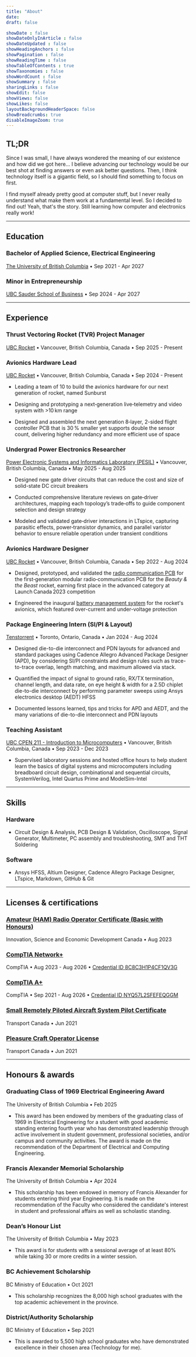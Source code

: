 ```yaml
---
title: "About"
date: 
draft: false

showDate : false
showDateOnlyInArticle : false
showDateUpdated : false
showHeadingAnchors : false
showPagination : false
showReadingTime : false
showTableOfContents : true
showTaxonomies : false 
showWordCount : false
showSummary : false
sharingLinks : false
showEdit: false
showViews: false
showLikes: false
layoutBackgroundHeaderSpace: false
showBreadcrumbs: true
disableImageZoom: true
---
```


## TL;DR
Since I was small, I have always wondered the meaning of our existence and how did we got here… I believe advancing our technology would be our best shot at finding answers or even ask better questions. Then, I think technology itself is a gigantic field, so I should find something to focus on first. 

I find myself already pretty good at computer stuff, but I never really understand what make them work at a fundamental level. So I decided to find out! Yeah, that's the story. Still learning how computer and electronics really work!

***

## Education
### Bachelor of Applied Science, Electrical Engineering 
[The University of British Columbia](https://www.ubc.ca/)  • Sep 2021 - Apr 2027

### Minor in Entrepreneurship 
[UBC Sauder School of Business](https://www.sauder.ubc.ca/) • Sep 2024 - Apr 2027

***

## Experience

### Thrust Vectoring Rocket (TVR) Project Manager 
[UBC Rocket](https://www.ubcrocket.com/) • Vancouver, British Columbia, Canada • Sep 2025 - Present

### Avionics Hardware Lead
[UBC Rocket](https://www.ubcrocket.com/) • Vancouver, British Columbia, Canada • Sep 2024 - Present

- Leading a team of 10 to build the avionics hardware for our next generation of rocket, named Sunburst

- Designing and prototyping a next‑generation live‑telemetry and video system with >10 km range

- Designed and assembled the next generation 8‑layer, 2-sided flight controller PCB that is 30 % smaller yet supports double the sensor count, delivering higher redundancy and more efficient use of space

### Undergrad Power Electronics Researcher
[Power Electronic Systems and Informatics Laboratory (PESIL)](https://ece.ubc.ca/) • Vancouver, British Columbia, Canada • May 2025 - Aug 2025

- Designed new gate driver circuits that can reduce the cost and size of solid-state DC circuit breakers

- Conducted comprehensive literature reviews on gate‑driver architectures, mapping each topology’s trade‑offs to guide component selection and design strategy

- Modeled and validated gate‑driver interactions in LTspice, capturing parasitic effects, power‑transistor dynamics, and parallel varistor behavior to ensure reliable operation under transient conditions 

### Avionics Hardware Designer
[UBC Rocket](https://www.ubcrocket.com/) • Vancouver, British Columbia, Canada • Sep 2022 - Aug 2024

- Designed, prototyped, and validated the [radio communication PCB](/projects/Radio-PCB) for the first‑generation modular radio‑communication PCB for the *Beauty & the Beast* rocket, earning first place in the advanced category at Launch Canada 2023 competition

- Engineered the inaugural [battery management system](/projects/bhs) for the rocket's avionics, which featured over-current and under-voltage protection

### Package Engineering Intern (SI/PI & Layout)
[Tenstorrent](https://tenstorrent.com/) • Toronto, Ontario, Canada • Jan 2024 - Aug 2024

- Designed die-to-die interconnect and PDN layouts for advanced and standard packages using Cadence Allegro Advanced Package Designer (APD), by considering SI/PI constraints and design rules such as trace-to-trace overlap, length matching, and maximum allowed via stack.

- Quantified the impact of signal to ground ratio, RX/TX termination, channel length, and data rate, on eye height & width for a 2.5D chiplet die-to-die interconnect by performing parameter sweeps using Ansys electronics desktop (AEDT) HFSS

- Documented lessons learned, tips and tricks for APD and AEDT, and the many variations of die-to-die interconnect and PDN layouts

### Teaching Assistant
[UBC CPEN 211 - Introduction to Microcomputers](https://ece.ubc.ca/courses/cpen-211/) • Vancouver, British Columbia, Canada • Sep 2023 - Dec 2023

- Supervised laboratory sessions and hosted office hours to help student learn the basics of digital systems and microcomputers including breadboard circuit design, combinational and sequential circuits, SystemVerilog, Intel Quartus Prime and ModelSim-Intel

***

## Skills

### Hardware
- Circuit Design & Analysis, PCB Design & Validation, Oscilloscope, Signal Generator, Multimeter, PC assembly and troubleshooting, SMT and THT Soldering

### Software
- Ansys HFSS, Altium Designer, Cadence Allegro Package Designer, LTspice, Markdown, GitHub & Git

***

## Licenses & certifications

### [Amateur (HAM) Radio Operator Certificate (Basic with Honours)](https://ised-isde.canada.ca/site/spectrum-management-telecommunications/en/spectrum-allocation/amateur-radio-service/amateur-certification-fact-sheet)
Innovation, Science and Economic Development Canada • Aug 2023

### [CompTIA Network+](https://www.comptia.org/certifications/network)
CompTIA • Aug 2023 - Aug 2026 • [Credential ID 8C8C3H1P4CF1QV3G](https://www.certmetrics.com/comptia/public/verification.aspx/)

### [CompTIA A+](https://www.comptia.org/certifications/A)
CompTIA • Sep 2021 - Aug 2026 • [Credential ID NYQ57L2SFEFEQGGM](https://www.certmetrics.com/comptia/public/verification.aspx/)

### [Small Remotely Piloted Aircraft System Pilot Certificate](https://tc.canada.ca/en/aviation/publications/knowledge-requirements-pilots-remotely-piloted-aircraft-systems-250-g-including-25-kg-operating-within-visual-line-sight-vlos-tp-15263)
Transport Canada • Jun 2021

### [Pleasure Craft Operator License](https://tc.canada.ca/en/marine-transportation/vessel-licensing-registration/licensing-pleasure-craft/apply-manage-pleasure-craft-licence-pcl/apply-manage-pleasure-craft-licence-pcl)
Transport Canada • Jun 2021

***

## Honours & awards

### Graduating Class of 1969 Electrical Engineering Award
The University of British Columbia • Feb 2025

- This award has been endowed by members of the graduating class of 1969 in Electrical Engineering for a student with good academic standing entering fourth year who has demonstrated leadership through active involvement in student government, professional societies, and/or campus and community activities. The award is made on the recommendation of the Department of Electrical and Computing Engineering.

### Francis Alexander Memorial Scholarship
The University of British Columbia • Apr 2024

- This scholarship has been endowed in memory of Francis Alexander for students entering third year Engineering. It is made on the recommendation of the Faculty who considered the candidate's interest in student and professional affairs as well as scholastic standing.

### Dean’s Honour List
The University of British Columbia • May 2023

- This award is for students with a sessional average of at least 80% while taking 30 or more credits in a winter session.

### BC Achievement Scholarship
BC Ministry of Education • Oct 2021

- This scholarship recognizes the 8,000 high school graduates with the top academic achievement in the province.

### District/Authority Scholarship
BC Ministry of Education • Sep 2021

- This is awarded to 5,500 high school graduates who have demonstrated excellence in their chosen area (Technology for me).